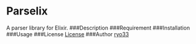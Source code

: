 # Parselix
A parser library for Elixir.
###Description
###Requirement
###Installation
###Usage
###License
  [License](LICENSE)
###Author
  [ryo33](https://github.com/ryo33/ "ryo33's github page")
